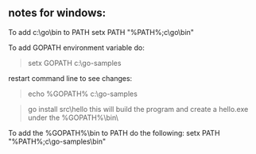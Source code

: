 
## notes for windows:

To add c:\go\bin to PATH
setx PATH "%PATH%;c\go\bin"

To add GOPATH environment variable do:

> setx GOPATH c:\go-samples

restart command line to see changes:

> echo %GOPATH%
c:\go-samples

> go install src\hello
this will build the program and create a hello.exe under the %GOPATH%\bin\

To add the %GOPATH%\bin to PATH do the following:
setx PATH "%PATH%;c\go-samples\bin"